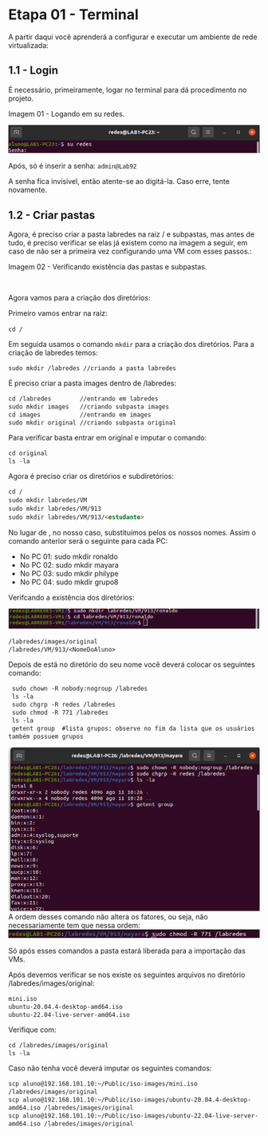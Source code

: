 # Etapa 01 - Terminal

A partir daqui você aprenderá a configurar e executar um ambiente de rede virtualizada:

## 1.1 - Login 

É necessário, primeiramente, logar no terminal para dá procedimento no projeto.

Imagem 01 - Logando em su redes.

<img src="Imagens/img1.png" alt="">

Após, só é inserir a senha: ```admin@Lab92```

A senha fica invisível, então atente-se ao digitá-la. Caso erre, tente novamente.

## 1.2 - Criar pastas

Agora, é preciso criar a pasta labredes na raiz / e subpastas, mas antes de tudo, é preciso verificar se elas já existem como na imagem a seguir, em caso de não ser a primeira vez configurando uma VM com esses passos.:

Imagem 02 - Verificando existência das pastas e subpastas.

<img src="Imagens/Img01.png" alt="">

Agora vamos para a criação dos diretórios: 

Primeiro vamos entrar na raiz:

```cd /```

Em seguida usamos o comando ```mkdir``` para a criação dos diretórios. Para a criação de labredes temos:

```
sudo mkdir /labredes //criando a pasta labredes
```

É preciso criar a pasta images dentro de /labredes:

```
cd /labredes        //entrando em labredes 
sudo mkdir images   //criando subpasta images
cd images           //entrando em images
sudo mkdir original //criando subpasta original
```

Para verificar basta entrar em original e imputar o comando:

```
cd original
ls -la
```

Agora é preciso criar os diretórios e subdiretórios:


```md
cd /
sudo mkdir labredes/VM
sudo mkdir labredes/VM/913
sudo mkdir labredes/VM/913/<estudante>
```

No lugar de <estudante>, no nosso caso, substituimos pelos os nossos nomes. Assim o comando anterior será o seguinte para cada PC:
  
* No PC 01: sudo mkdir ronaldo
* No PC 02: sudo mkdir mayara
* No PC 03: sudo mkdir philype
* No PC 04: sudo mkdir grupo8

Verifcando a existência dos diretórios:

<img src="Imagens/imgtal.png" alt="">

```
/labredes/images/original
/labredes/VM/913/<NomeDoAluno>
```

Depois de está no diretório do seu nome você deverá colocar os seguintes comando:
  
```
 sudo chown -R nobody:nogroup /labredes
 ls -la
 sudo chgrp -R redes /labredes
 sudo chmod -R 771 /labredes 
 ls -la
 getent group  #lista grupos: observe no fim da lista que os usuários também possuem grupos
```
  
<img src="Imagens/img7.png" alt="">
A ordem desses comando não altera os fatores, ou seja, não necessariamente tem que nessa ordem:
  
<img src="Imagens/img8.png" alt="">
  
Só após esses comandos a pasta estará liberada para a importação das VMs.
  
Após devemos verificar se nos existe os seguintes arquivos no diretório /labredes/images/original:
  
```
mini.iso
ubuntu-20.04.4-desktop-amd64.iso
ubuntu-22.04-live-server-amd64.iso
```
  
Verifique com:
  
```
cd /labredes/images/original
ls -la
```
  
Caso não tenha você deverá imputar os seguintes comandos: 
 
```
scp aluno@192.168.101.10:~/Public/iso-images/mini.iso /labredes/images/original
scp aluno@192.168.101.10:~/Public/iso-images/ubuntu-20.04.4-desktop-amd64.iso /labredes/images/original
scp aluno@192.168.101.10:~/Public/iso-images/ubuntu-22.04-live-server-amd64.iso /labredes/images/original
```

